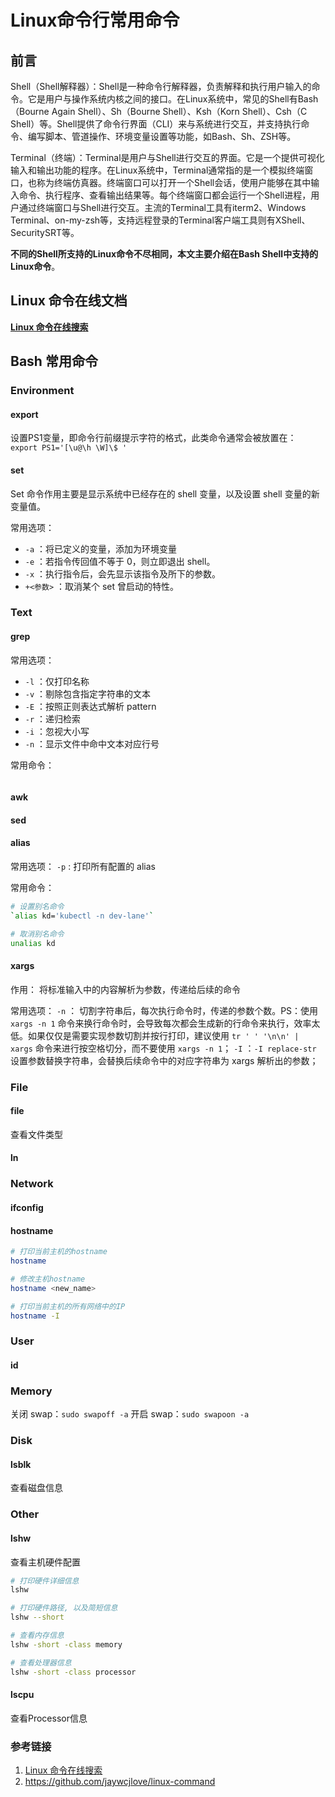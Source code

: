 # Linux命令行常用命令

## 前言


Shell（Shell解释器）：Shell是一种命令行解释器，负责解释和执行用户输入的命令。它是用户与操作系统内核之间的接口。在Linux系统中，常见的Shell有Bash（Bourne Again Shell）、Sh（Bourne Shell）、Ksh（Korn Shell）、Csh（C Shell）等。Shell提供了命令行界面（CLI）来与系统进行交互，并支持执行命令、编写脚本、管道操作、环境变量设置等功能，如Bash、Sh、ZSH等。

Terminal（终端）：Terminal是用户与Shell进行交互的界面。它是一个提供可视化输入和输出功能的程序。在Linux系统中，Terminal通常指的是一个模拟终端窗口，也称为终端仿真器。终端窗口可以打开一个Shell会话，使用户能够在其中输入命令、执行程序、查看输出结果等。每个终端窗口都会运行一个Shell进程，用户通过终端窗口与Shell进行交互。主流的Terminal工具有iterm2、Windows Terminal、on-my-zsh等，支持远程登录的Terminal客户端工具则有XShell、SecuritySRT等。

**不同的Shell所支持的Linux命令不尽相同，本文主要介绍在Bash Shell中支持的Linux命令**。

## Linux 命令在线文档

**[Linux 命令在线搜索](https://wangchujiang.com/linux-command/)**

## Bash 常用命令


### Environment


#### export

设置PS1变量，即命令行前缀提示字符的格式，此类命令通常会被放置在：
`export PS1='[\u@\h \W]\$ '`


#### set

Set 命令作用主要是显示系统中已经存在的 shell 变量，以及设置 shell 变量的新变量值。

常用选项：
- `-a` ：将已定义的变量，添加为环境变量
- `-e` ：若指令传回值不等于 0，则立即退出 shell。
- `-x` ：执行指令后，会先显示该指令及所下的参数。
- ` +<参数> ` ：取消某个 set 曾启动的特性。


### Text

#### grep

常用选项：
- `-l` ：仅打印名称
- `-v` ：剔除包含指定字符串的文本
- `-E` ：按照正则表达式解析 pattern
- `-r` ：递归检索
- `-i` ：忽视大小写
- `-n` ：显示文件中命中文本对应行号


常用命令：
```bash


```

#### awk

#### sed

#### alias

常用选项：
`-p` : 打印所有配置的 alias

常用命令：
```bash
# 设置别名命令
`alias kd='kubectl -n dev-lane'`

# 取消别名命令
unalias kd
```


#### xargs

作用：
将标准输入中的内容解析为参数，传递给后续的命令

常用选项：
`-n` ：
	切割字符串后，每次执行命令时，传递的参数个数。PS：使用 `xargs -n 1` 命令来换行命令时，会导致每次都会生成新的行命令来执行，效率太低。如果仅仅是需要实现参数切割并按行打印，建议使用 `tr ' ' '\n\n' | xargs` 命令来进行按空格切分，而不要使用 `xargs -n 1`；
`-I` ：`-I replace-str` 
	设置参数替换字符串，会替换后续命令中的对应字符串为 xargs 解析出的参数；


### File


#### file
查看文件类型


#### ln



### Network


#### ifconfig


#### hostname

```bash
# 打印当前主机的hostname
hostname

# 修改主机hostname
hostname <new_name>

# 打印当前主机的所有网络中的IP
hostname -I
```

### User


#### id



### Memory

关闭 swap：`sudo swapoff -a`
开启 swap：`sudo swapoon -a`

### Disk

#### lsblk
查看磁盘信息

### Other


#### lshw
查看主机硬件配置

```bash
# 打印硬件详细信息
lshw

# 打印硬件路径, 以及简短信息
lshw --short

# 查看内存信息
lshw -short -class memory

# 查看处理器信息
lshw -short -class processor
```

#### lscpu
查看Processor信息

### 参考链接
1. [Linux 命令在线搜索](https://wangchujiang.com/linux-command/)
2. https://github.com/jaywcjlove/linux-command

